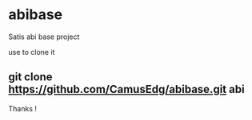# abibase

Satis abi base project

use to clone it

git clone https://github.com/CamusEdg/abibase.git abi
--

Thanks !
